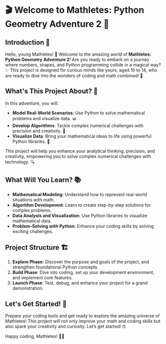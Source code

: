 # 🎬 Welcome to Mathletes: Python Geometry Adventure 2 🎥

## Introduction 🌟

Hello, young Mathletes! 🎉 Welcome to the amazing world of **Mathletes: Python Geometry Adventure 2**! Are you ready to embark on a journey where numbers, shapes, and Python programming collide in a magical way? ✨ This project is designed for curious minds like yours, aged 10 to 14, who are ready to dive into the wonders of coding and math combined! 🚀

## What's This Project About? 🤔

In this adventure, you will:
- **Model Real-World Scenarios**: Use Python to solve mathematical problems and visualize data. 📊
- **Develop Algorithms**: Tackle complex numerical challenges with precision and creativity. 🧠
- **Visualize Data**: Bring your mathematical ideas to life using powerful Python libraries. 🌈

This project will help you enhance your analytical thinking, precision, and creativity, empowering you to solve complex numerical challenges with technology. 🔍

## What Will You Learn? 📚
- **Mathematical Modeling**: Understand how to represent real-world situations with math.
- **Algorithm Development**: Learn to create step-by-step solutions for complex problems.
- **Data Analysis and Visualization**: Use Python libraries to visualize mathematical data.
- **Problem-Solving with Python**: Enhance your coding skills by solving exciting challenges.

## Project Structure 🏗️
1. **Explore Phase**: Discover the purpose and goals of the project, and strengthen foundational Python concepts.
2. **Build Phase**: Dive into coding, set up your development environment, and implement core features.
3. **Launch Phase**: Test, debug, and enhance your project for a grand demonstration.

## Let's Get Started! 🚀
Prepare your coding tools and get ready to explore the amazing universe of Mathletes! This project will not only improve your math and coding skills but also spark your creativity and curiosity. Let’s get started! 🤓

Happy coding, Mathletes! 🎉🐍